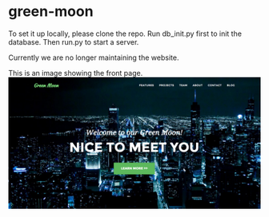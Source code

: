 # green-moon
To set it up locally, please clone the repo. Run db_init.py first to init the database. Then run.py to start a server.

Currently we are no longer maintaining the website.

This is an image showing the front page.
![alt text](./img/GreenMoon.png)